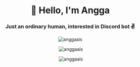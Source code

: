 <h1 align="center">👋 Hello, I'm Angga</h1>
<h3 align="center"> Just an ordinary human, interested in Discord bot ️✌️</h3>

<p align="center"><img src="https://komarev.com/ghpvc/?username=anggaais&color=blue" alt="anggaais"></p>

<p align="center">&nbsp;<img src="https://github-readme-stats.vercel.app/api?username=anggaais&theme=nightowl&show_icons=true" alt="anggaais"></p>
<p align="center">&nbsp;<img src="https://github-readme-stats.vercel.app/api/top-langs/?username=anggaais&layout=compact&theme=nightowl" alt="anggaais"></p>

